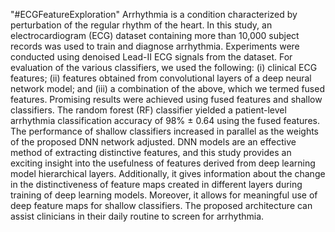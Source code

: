 "#ECGFeatureExploration" 
Arrhythmia is a condition characterized by perturbation of the regular rhythm of the heart. In this study, an electrocardiogram (ECG) dataset containing more than 10,000 subject records was used to train and diagnose arrhythmia.  Experiments were conducted using denoised Lead-II ECG signals from the dataset. For evaluation of the various classifiers, we used the following: (i) clinical ECG features; (ii) features obtained from convolutional layers of a deep neural network model; and (iii) a combination of the above, which we termed fused features. Promising results were achieved using fused features and shallow classifiers. The random forest (RF) classifier yielded a patient-level arrhythmia classification accuracy of 98% ± 0.64 using the fused features. The performance of shallow classifiers increased in parallel as the weights of the proposed DNN network adjusted. DNN models are an effective method of extracting distinctive features, and this study provides an exciting insight into the usefulness of features derived from deep learning model hierarchical layers. Additionally, it gives information about the change in the distinctiveness of feature maps created in different layers during training of deep learning models. Moreover, it allows for meaningful use of deep feature maps for shallow classifiers. The proposed architecture can assist clinicians in their daily routine to screen for arrhythmia. 
